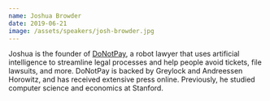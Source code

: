 ```yaml
---
name: Joshua Browder
date: 2019-06-21
image: /assets/speakers/josh-browder.jpg
---
```

Joshua is the founder of [DoNotPay](https://www.donotpay.com/), a robot lawyer that uses artificial intelligence to streamline legal processes and help people avoid tickets, file lawsuits, and more. DoNotPay is backed by Greylock and Andreessen Horowitz, and has received extensive press online. Previously, he studied computer science and economics at Stanford.
